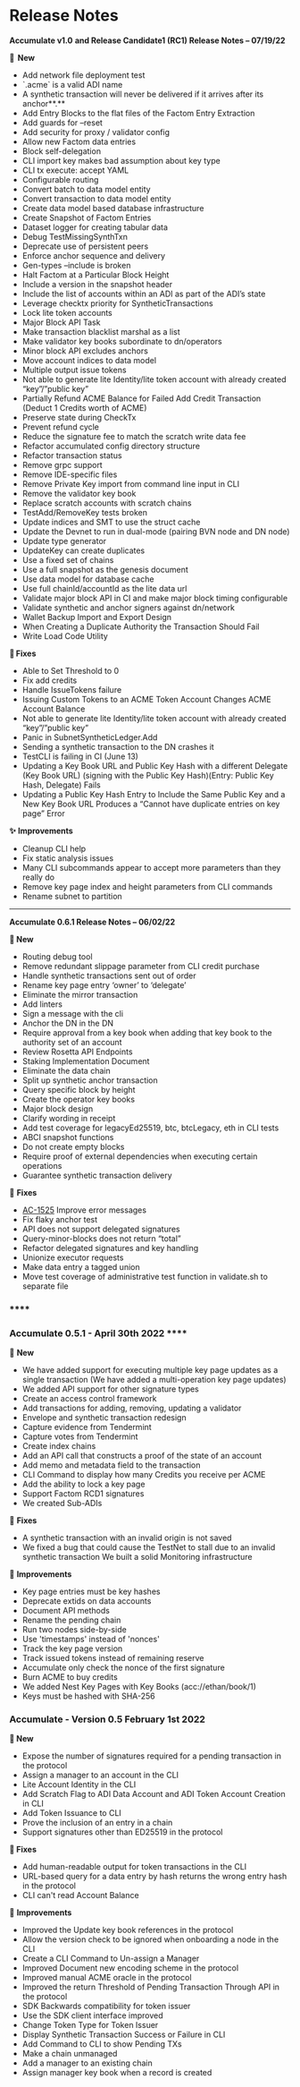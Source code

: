 # Release Notes

**Accumulate v1.0** **and Release Candidate1 (RC1) Release Notes – 07/19/22**&#x20;

**🚀  New** &#x20;

* Add network file deployment test&#x20;
* \`.acme\` is a valid ADI name&#x20;
* A synthetic transaction will never be delivered if it arrives after its anchor**.**&#x20;
* Add Entry Blocks to the flat files of the Factom Entry Extraction&#x20;
* Add guards for –reset&#x20;
* Add security for proxy / validator config&#x20;
* Allow new Factom data entries&#x20;
* Block self-delegation&#x20;
* CLI import key makes bad assumption about key type&#x20;
* CLI tx execute: accept YAML&#x20;
* Configurable routing&#x20;
* Convert batch to data model entity&#x20;
* Convert transaction to data model entity&#x20;
* Create data model based database infrastructure&#x20;
* Create Snapshot of Factom Entries&#x20;
* Dataset logger for creating tabular data&#x20;
* Debug TestMissingSynthTxn&#x20;
* Deprecate use of persistent peers&#x20;
* Enforce anchor sequence and delivery&#x20;
* Gen-types –include is broken&#x20;
* Halt Factom at a Particular Block Height&#x20;
* Include a version in the snapshot header&#x20;
* Include the list of accounts within an ADI as part of the ADI’s state&#x20;
* Leverage checktx priority for SyntheticTransactions&#x20;
* Lock lite token accounts&#x20;
* Major Block API Task&#x20;
* Make transaction blacklist marshal as a list&#x20;
* Make validator key books subordinate to dn/operators&#x20;
* Minor block API excludes anchors&#x20;
* Move account indices to data model&#x20;
* Multiple output issue tokens&#x20;
* Not able to generate lite Identity/lite token account with already created “key”/”public key”&#x20;
* Partially Refund ACME Balance for Failed Add Credit Transaction (Deduct 1 Credits worth of ACME)&#x20;
* Preserve state during CheckTx&#x20;
* Prevent refund cycle&#x20;
* Reduce the signature fee to match the scratch write data fee&#x20;
* Refactor accumulated config directory structure&#x20;
* Refactor transaction status&#x20;
* Remove grpc support &#x20;
* Remove IDE-specific files&#x20;
* Remove Private Key import from command line input in CLI&#x20;
* Remove the validator key book&#x20;
* Replace scratch accounts with scratch chains&#x20;
* TestAdd/RemoveKey tests broken&#x20;
* Update indices and SMT to use the struct cache&#x20;
* Update the Devnet to run in dual-mode (pairing BVN node and DN node)&#x20;
* Update type generator&#x20;
* UpdateKey can create duplicates&#x20;
* Use a fixed set of chains&#x20;
* Use a full snapshot as the genesis document&#x20;
* Use data model for database cache&#x20;
* Use full chainId/accountId as the lite data url&#x20;
* Validate major block API in CI and make major block timing configurable&#x20;
* Validate synthetic and anchor signers against dn/network&#x20;
* Wallet Backup Import and Export Design&#x20;
* When Creating a Duplicate Authority the Transaction Should Fail&#x20;
* Write Load Code Utility&#x20;

🔧 **Fixes**&#x20;

* Able to Set Threshold to 0&#x20;
* Fix add credits&#x20;
* Handle IssueTokens failure&#x20;
* Issuing Custom Tokens to an ACME Token Account Changes ACME Account Balance&#x20;
* Not able to generate lite Identity/lite token account with already created “key”/”public key”&#x20;
* Panic in SubnetSyntheticLedger.Add&#x20;
* Sending a synthetic transaction to the DN crashes it&#x20;
* TestCLI is failing in CI (June 13)&#x20;
* Updating a Key Book URL and Public Key Hash with a different Delegate (Key Book URL) (signing with the Public Key Hash)(Entry: Public Key Hash, Delegate) Fails&#x20;
* Updating a Public Key Hash Entry to Include the Same Public Key and a New Key Book URL Produces a “Cannot have duplicate entries on key page” Error&#x20;

**✨** **Improvements** &#x20;

* Cleanup CLI help&#x20;
* Fix static analysis issues&#x20;
* Many CLI subcommands appear to accept more parameters than they really do&#x20;
* Remove key page index and height parameters from CLI commands&#x20;
* Rename subnet to partition&#x20;

****

**Accumulate 0.6.1 Release Notes – 06/02/22**

**🚀  New**&#x20;

* Routing debug tool
* Remove redundant slippage parameter from CLI credit purchase
* Handle synthetic transactions sent out of order
* Rename key page entry ‘owner’ to ‘delegate’
* Eliminate the mirror transaction
* Add linters
* Sign a message with the cli
* Anchor the DN in the DN
* Require approval from a key book when adding that key book to the authority set of an account
* Review Rosetta API Endpoints
* Staking Implementation Document
* Eliminate the data chain
* Split up synthetic anchor transaction
* Query specific block by height
* Create the operator key books
* Major block design
* Clarify wording in receipt
* Add test coverage for legacyEd25519, btc, btcLegacy, eth in CLI tests
* ABCI snapshot functions
* Do not create empty blocks
* Require proof of external dependencies when executing certain operations
* Guarantee synthetic transaction delivery

🔧  **Fixes**&#x20;

* [AC-1525](https://accumulate.atlassian.net/browse/AC-1525) Improve error messages
* Fix flaky anchor test
* API does not support delegated signatures
* Query-minor-blocks does not return “total”
* Refactor delegated signatures and key handling
* Unionize executor requests
* Make data entry a tagged union
* Move test coverage of administrative test function in validate.sh to separate file

### ****

### **Accumulate 0.5.1 -** April 30th 2022 ****&#x20;

🚀  **New**&#x20;

* We have added support for executing multiple key page updates as a single transaction (We have added a multi-operation key page updates)&#x20;
* We added API support for other signature types&#x20;
* Create an access control framework&#x20;
* Add transactions for adding, removing, updating a validator&#x20;
* Envelope and synthetic transaction redesign&#x20;
* Capture evidence from Tendermint&#x20;
* Capture votes from Tendermint&#x20;
* Create index chains&#x20;
* Add an API call that constructs a proof of the state of an account&#x20;
* Add memo and metadata field to the transaction&#x20;
* CLI Command to display how many Credits you receive per ACME&#x20;
* Add the ability to lock a key page&#x20;
* Support Factom RCD1 signatures&#x20;
* We created Sub-ADIs&#x20;

&#x20;

🔧  **Fixes**&#x20;

* A synthetic transaction with an invalid origin is not saved&#x20;
* We fixed a bug that could cause the TestNet to stall due to an invalid synthetic transaction We built a solid Monitoring infrastructure&#x20;

&#x20;

🔧 **Improvements**&#x20;

* Key page entries must be key hashes&#x20;
* Deprecate extids on data accounts&#x20;
* Document API methods&#x20;
* Rename the pending chain&#x20;
* Run two nodes side-by-side&#x20;
* Use 'timestamps' instead of 'nonces'&#x20;
* Track the key page version&#x20;
* Track issued tokens instead of remaining reserve&#x20;
* Accumulate only check the nonce of the first signature&#x20;
* Burn ACME to buy credits&#x20;
* We added Nest Key Pages with Key Books (acc://ethan/book/1)&#x20;
* Keys must be hashed with SHA-256&#x20;

&#x20;

&#x20;

### **Accumulate - Version 0.5**  February 1st 2022

&#x20;

**🚀  New**&#x20;

* &#x20;Expose the number of signatures required for a pending transaction in the protocol&#x20;
* &#x20;Assign a manager to an account in the CLI&#x20;
* &#x20;Lite Account Identity in the CLI&#x20;
* Add Scratch Flag to ADI Data Account and ADI Token Account Creation in CLI&#x20;
* Add Token Issuance to CLI&#x20;
* Prove the inclusion of an entry in a chain&#x20;
* Support signatures other than ED25519 in the protocol&#x20;

&#x20;

**🔧  Fixes**&#x20;

* Add human-readable output for token transactions in the CLI&#x20;
* URL-based query for a data entry by hash returns the wrong entry hash in the protocol&#x20;
* CLI can't read Account Balance&#x20;

&#x20;

🔧 **Improvements**&#x20;

* Improved the Update key book references in the protocol&#x20;
* Allow the version check to be ignored when onboarding a node in the CLI&#x20;
* Create a CLI Command to Un-assign a Manager&#x20;
* Improved Document new encoding scheme in the protocol&#x20;
* Improved manual ACME oracle in the protocol&#x20;
* Improved the return Threshold of Pending Transaction Through API in the protocol&#x20;
* SDK Backwards compatibility for token issuer&#x20;
* Use the SDK client interface improved&#x20;
* Change Token Type for Token Issuer &#x20;
* Display Synthetic Transaction Success or Failure in CLI &#x20;
* Add Command to CLI to show Pending TXs&#x20;
* Make a chain unmanaged&#x20;
* Add a manager to an existing chain&#x20;
* Assign manager key book when a record is created&#x20;
